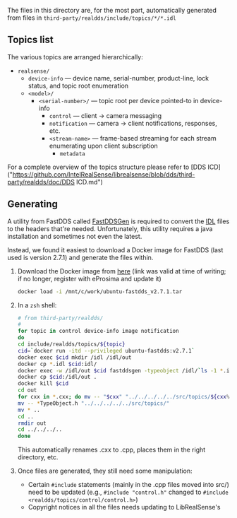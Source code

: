 
The files in this directory are, for the most part, automatically generated from files in
    `third-party/realdds/include/topics/*/*.idl`


## Topics list

The various topics are arranged hierarchically:

* `realsense/`
	* `device-info` — device name, serial-number, product-line, lock status, and topic root enumeration
	* `<model>/`
		* `<serial-number>/` — topic root per device pointed-to in device-info
			* `control` — client -> camera messaging
			* `notification` — camera -> client notifications, responses, etc.
			* `<stream-name>` — frame-based streaming for each stream enumerating upon client subscription
				* `metadata`

For a complete overview of the topics structure please refer to [DDS ICD]("https://github.com/IntelRealSense/librealsense/blob/dds/third-party/realdds/doc/DDS ICD.md")

## Generating

A utility from FastDDS called [FastDDSGen](https://fast-dds.docs.eprosima.com/en/latest/fastddsgen/introduction/introduction.html#fastddsgen-intro) is required to convert the [IDL](https://fast-dds.docs.eprosima.com/en/latest/fastddsgen/dataTypes/dataTypes.html) files to the headers that're needed.
Unfortunately, this utility requires a java installation and sometimes not even the latest.

Instead, we found it easiest to download a Docker image for FastDDS (last used is version 2.7.1) and generate the files within.

1. Download the Docker image from [here](https://www.eprosima.com/index.php?option=com_ars&view=browses&layout=normal) (link was valid at time of writing; if no longer, register with eProsima and update it)

    ```zsh
    docker load -i /mnt/c/work/ubuntu-fastdds_v2.7.1.tar
    ```

2. In a `zsh` shell:

    ```zsh
    # from third-party/realdds/
    #
    for topic in control device-info image notification
    do
    cd include/realdds/topics/${topic}
    cid=`docker run -itd --privileged ubuntu-fastdds:v2.7.1`
    docker exec $cid mkdir /idl /idl/out
    docker cp *.idl $cid:idl/
    docker exec -w /idl/out $cid fastddsgen -typeobject /idl/`ls -1 *.idl`
    docker cp $cid:/idl/out .
    docker kill $cid
    cd out
    for cxx in *.cxx; do mv -- "$cxx" "../../../../../src/topics/${cxx%.cxx}.cpp"; done
    mv -- *TypeObject.h "../../../../../src/topics/"
    mv * ..
    cd ..
    rmdir out
    cd ../../../..
    done
    ```

    This automatically renames .cxx to .cpp, places them in the right directory, etc.

3. Once files are generated, they still need some manipulation:
	* Certain `#include` statements (mainly in the .cpp files moved into src/) need to be updated (e.g., `#include "control.h"`  changed to `#include <realdds/topics/control/control.h>`)
	* Copyright notices in all the files needs updating to LibRealSense's
